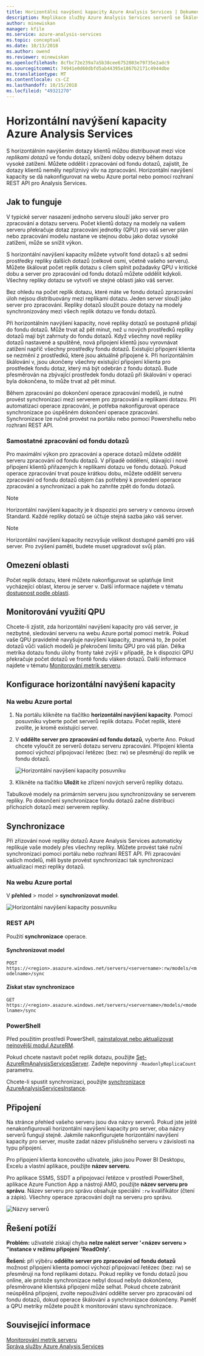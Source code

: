 ```yaml
---
title: Horizontální navýšení kapacity Azure Analysis Services | Dokumentace Microsoftu
description: Replikace služby Azure Analysis Services serverů se Škálováním
author: minewiskan
manager: kfile
ms.service: azure-analysis-services
ms.topic: conceptual
ms.date: 10/13/2018
ms.author: owend
ms.reviewer: minewiskan
ms.openlocfilehash: 8cfbc72e239a7a5b38cee6752803e79735e2adc9
ms.sourcegitcommit: 74941e0d60dbfd5ab44395e1867b2171c4944dbe
ms.translationtype: MT
ms.contentlocale: cs-CZ
ms.lasthandoff: 10/15/2018
ms.locfileid: "49321270"
---
```

# <a name="azure-analysis-services-scale-out"></a>Horizontální navýšení kapacity Azure Analysis Services

S horizontálním navýšením dotazy klientů můžou distribuovat mezi více *replikami dotazů* ve fondu dotazů, snížení doby odezvy během dotazu vysoké zatížení. Můžete oddělit i zpracování od fondu dotazů, zajistit, že dotazy klientů neměly nepříznivý vliv na zpracování. Horizontální navýšení kapacity se dá nakonfigurovat na webu Azure portal nebo pomocí rozhraní REST API pro Analysis Services.

## <a name="how-it-works"></a>Jak to funguje

V typické server nasazení jednoho serveru slouží jako server pro zpracování a dotazu serveru. Počet klientů dotazy na modely na vašem serveru překračuje dotaz zpracování jednotky (QPU) pro váš server plán nebo zpracování modelu nastane ve stejnou dobu jako dotaz vysoké zatížení, může se snížit výkon. 

S horizontální navýšení kapacity můžete vytvořit fond dotazů s až sedmi prostředky repliky dalších dotazů (celkově osmi, včetně vašeho serveru). Můžete škálovat počet replik dotazu s cílem splnit požadavky QPU v kritické dobu a server pro zpracování od fondu dotazů můžete oddělit kdykoli. Všechny repliky dotazu se vytvoří ve stejné oblasti jako váš server.

Bez ohledu na počet replik dotazu, které máte ve fondu dotazů zpracování úloh nejsou distribuovány mezi replikami dotazu. Jeden server slouží jako server pro zpracování. Repliky dotazů sloužit pouze dotazy na modely synchronizovány mezi všech replik dotazu ve fondu dotazů. 

Při horizontálním navýšení kapacity, nové repliky dotazů se postupně přidají do fondu dotazů. Může trvat až pět minut, než u nových prostředků repliky dotazů mají být zahrnuty do fondu dotazů. Když všechny nové repliky dotazů nastavené a spuštěné, nová připojení klientů jsou vyrovnávat zatížení napříč všechny prostředky fondu dotazů. Existující připojení klienta se nezmění z prostředků, které jsou aktuálně připojené k.  Při horizontálním škálování v, jsou ukončeny všechny existující připojení klienta pro prostředek fondu dotaz, který má být odebrán z fondu dotazů. Bude přesměrován na zbývající prostředek fondu dotazů při škálování v operaci byla dokončena, to může trvat až pět minut.

Během zpracování po dokončení operace zpracování modelů, je nutné provést synchronizaci mezi serverem pro zpracování a replikami dotazu. Při automatizaci operace zpracování, je potřeba nakonfigurovat operace synchronizace po úspěšném dokončení operace zpracování. Synchronizace lze ručně provést na portálu nebo pomocí Powershellu nebo rozhraní REST API. 

### <a name="separate-processing-from-query-pool"></a>Samostatné zpracování od fondu dotazů

Pro maximální výkon pro zpracování a operace dotazů můžete oddělit serveru zpracování od fondu dotazů. V případě oddělení, stávající i nové připojení klientů přiřazených k replikami dotazu ve fondu dotazů. Pokud operace zpracování trvat pouze krátkou dobu, můžete oddělit serveru zpracování od fondu dotazů objem čas potřebný k provedení operace zpracování a synchronizaci a pak ho zahrňte zpět do fondu dotazů. 

> [!NOTE]
> Horizontální navýšení kapacity je k dispozici pro servery v cenovou úroveň Standard. Každé repliky dotazů se účtuje stejná sazba jako váš server.

> [!NOTE]
> Horizontální navýšení kapacity nezvyšuje velikost dostupné paměti pro váš server. Pro zvýšení paměti, budete muset upgradovat svůj plán.

## <a name="region-limits"></a>Omezení oblasti

Počet replik dotazu, které můžete nakonfigurovat se uplatňuje limit vycházející oblast, kterou je server v. Další informace najdete v tématu [dostupnost podle oblasti](analysis-services-overview.md#availability-by-region).

## <a name="monitor-qpu-usage"></a>Monitorování využití QPU

 Chcete-li zjistit, zda horizontální navýšení kapacity pro váš server, je nezbytné, sledování serveru na webu Azure portal pomocí metrik. Pokud vaše QPU pravidelně navyšuje navýšení kapacity, znamená to, že počet dotazů vůči vašich modelů je překročení limitu QPU pro váš plán. Délka metrika dotazu fondu úlohy fronty také zvýší v případě, že k dispozici QPU překračuje počet dotazů ve frontě fondu vláken dotazů. Další informace najdete v tématu [Monitorování metrik serveru](analysis-services-monitor.md).

## <a name="configure-scale-out"></a>Konfigurace horizontální navýšení kapacity

### <a name="in-azure-portal"></a>Na webu Azure portal

1. Na portálu klikněte na tlačítko **horizontální navýšení kapacity**. Pomocí posuvníku vyberte počet serverů replik dotazu. Počet replik, které zvolíte, je kromě existující server.

2. V **oddělte server pro zpracování od fondu dotazů**, vyberte Ano. Pokud chcete vyloučit ze serverů dotazu serveru zpracování. Připojení klienta pomocí výchozí připojovací řetězec (bez: rw) se přesměrují do replik ve fondu dotazů. 

   ![Horizontální navýšení kapacity posuvníku](media/analysis-services-scale-out/aas-scale-out-slider.png)

3. Klikněte na tlačítko **Uložit** ke zřízení nových serverů repliky dotazu. 

Tabulkové modely na primárním serveru jsou synchronizovány se serverem repliky. Po dokončení synchronizace fondu dotazů začne distribuci příchozích dotazů mezi serverem repliky. 

## <a name="synchronization"></a>Synchronizace 

Při zřizování nové repliky dotazů Azure Analysis Services automaticky replikuje vaše modely přes všechny repliky. Můžete provést také ruční synchronizaci pomocí portálu nebo rozhraní REST API. Při zpracování vašich modelů, měli byste provést synchronizaci tak synchronizaci aktualizací mezi repliky dotazů.

### <a name="in-azure-portal"></a>Na webu Azure portal

V **přehled** > model > **synchronizovat model**.

![Horizontální navýšení kapacity posuvníku](media/analysis-services-scale-out/aas-scale-out-sync.png)

### <a name="rest-api"></a>REST API
Použití **synchronizace** operace.

#### <a name="synchronize-a-model"></a>Synchronizovat model   
`POST https://<region>.asazure.windows.net/servers/<servername>:rw/models/<modelname>/sync`

#### <a name="get-sync-status"></a>Získat stav synchronizace  
`GET https://<region>.asazure.windows.net/servers/<servername>/models/<modelname>/sync`

### <a name="powershell"></a>PowerShell
Před použitím prostředí PowerShell, [nainstalovat nebo aktualizovat nejnovější modul AzureRM](https://github.com/Azure/azure-powershell/releases). 

Pokud chcete nastavit počet replik dotazu, použijte [Set-AzureRmAnalysisServicesServer](https://docs.microsoft.com/powershell/module/azurerm.analysisservices/set-azurermanalysisservicesserver). Zadejte nepovinný `-ReadonlyReplicaCount` parametru.

Chcete-li spustit synchronizaci, použijte [synchronizace AzureAnalysisServicesInstance](https://docs.microsoft.com/powershell/module/azurerm.analysisservices/sync-azureanalysisservicesinstance).

## <a name="connections"></a>Připojení

Na stránce přehled vašeho serveru jsou dva názvy serverů. Pokud jste ještě nenakonfigurovali horizontální navýšení kapacity pro server, oba názvy serverů fungují stejně. Jakmile nakonfigurujete horizontální navýšení kapacity pro server, musíte zadat název příslušného serveru v závislosti na typu připojení. 

Pro připojení klienta koncového uživatele, jako jsou Power BI Desktopu, Excelu a vlastní aplikace, použijte **název serveru**. 

Pro aplikace SSMS, SSDT a připojovací řetězce v prostředí PowerShell, aplikace Azure Function App a nástroji AMO, použijte **název serveru pro správu**. Název serveru pro správu obsahuje speciální `:rw` kvalifikátor (čtení a zápis). Všechny operace zpracování dojít na serveru pro správu.

![Názvy serverů](media/analysis-services-scale-out/aas-scale-out-name.png)

## <a name="troubleshoot"></a>Řešení potíží

**Problém:** uživatelé získají chyba **nelze nalézt server '\<název serveru > "instance v režimu připojení 'ReadOnly'.**

**Řešení:** při výběru **oddělte server pro zpracování od fondu dotazů** možnost připojení klienta pomocí výchozí připojovací řetězec (bez: rw) se přesměrují na fond replikami dotazu. Pokud repliky ve fondu dotazů jsou online, ale protože synchronizace nebyl dosud nebylo dokončeno, přesměrované klientská připojení může selhat. Pokud chcete zabránit neúspěšná připojení, zvolte nepoužívání oddělte server pro zpracování od fondu dotazů, dokud operace škálování a synchronizace dokončeny. Paměť a QPU metriky můžete použít k monitorování stavu synchronizace.

## <a name="related-information"></a>Související informace

[Monitorování metrik serveru](analysis-services-monitor.md)   
[Správa služby Azure Analysis Services](analysis-services-manage.md) 

